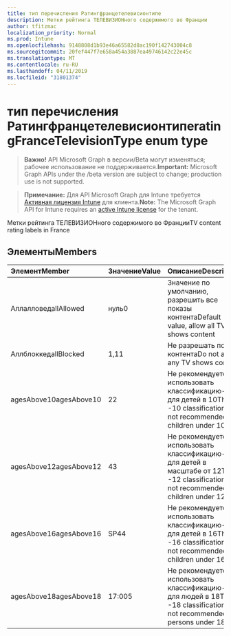 ```yaml
---
title: тип перечисления Ратингфранцетелевисионтипе
description: Метки рейтинга ТЕЛЕВИЗИОНного содержимого во Франции
author: tfitzmac
localization_priority: Normal
ms.prod: Intune
ms.openlocfilehash: 9148808d1b93e46a65582d8ac190f142743004c8
ms.sourcegitcommit: 20fef447f7e658a454a3887ea49746142c22e45c
ms.translationtype: MT
ms.contentlocale: ru-RU
ms.lasthandoff: 04/11/2019
ms.locfileid: "31801374"
---
```

# <a name="ratingfrancetelevisiontype-enum-type"></a><span data-ttu-id="5b2f6-103">тип перечисления Ратингфранцетелевисионтипе</span><span class="sxs-lookup"><span data-stu-id="5b2f6-103">ratingFranceTelevisionType enum type</span></span>

> <span data-ttu-id="5b2f6-104">**Важно!** API Microsoft Graph в версии/Beta могут изменяться; рабочее использование не поддерживается.</span><span class="sxs-lookup"><span data-stu-id="5b2f6-104">**Important:** Microsoft Graph APIs under the /beta version are subject to change; production use is not supported.</span></span>

> <span data-ttu-id="5b2f6-105">**Примечание:** Для API Microsoft Graph для Intune требуется [Активная лицензия Intune](https://go.microsoft.com/fwlink/?linkid=839381) для клиента.</span><span class="sxs-lookup"><span data-stu-id="5b2f6-105">**Note:** The Microsoft Graph API for Intune requires an [active Intune license](https://go.microsoft.com/fwlink/?linkid=839381) for the tenant.</span></span>

<span data-ttu-id="5b2f6-106">Метки рейтинга ТЕЛЕВИЗИОНного содержимого во Франции</span><span class="sxs-lookup"><span data-stu-id="5b2f6-106">TV content rating labels in France</span></span>

## <a name="members"></a><span data-ttu-id="5b2f6-107">Элементы</span><span class="sxs-lookup"><span data-stu-id="5b2f6-107">Members</span></span>
|<span data-ttu-id="5b2f6-108">Элемент</span><span class="sxs-lookup"><span data-stu-id="5b2f6-108">Member</span></span>|<span data-ttu-id="5b2f6-109">Значение</span><span class="sxs-lookup"><span data-stu-id="5b2f6-109">Value</span></span>|<span data-ttu-id="5b2f6-110">Описание</span><span class="sxs-lookup"><span data-stu-id="5b2f6-110">Description</span></span>|
|:---|:---|:---|
|<span data-ttu-id="5b2f6-111">Аллалловед</span><span class="sxs-lookup"><span data-stu-id="5b2f6-111">allAllowed</span></span>|<span data-ttu-id="5b2f6-112">нуль</span><span class="sxs-lookup"><span data-stu-id="5b2f6-112">0</span></span>|<span data-ttu-id="5b2f6-113">Значение по умолчанию, разрешить все показы контента</span><span class="sxs-lookup"><span data-stu-id="5b2f6-113">Default value, allow all TV shows content</span></span>|
|<span data-ttu-id="5b2f6-114">Аллблоккед</span><span class="sxs-lookup"><span data-stu-id="5b2f6-114">allBlocked</span></span>|<span data-ttu-id="5b2f6-115">1,1</span><span class="sxs-lookup"><span data-stu-id="5b2f6-115">1</span></span>|<span data-ttu-id="5b2f6-116">Не разрешать показ контента</span><span class="sxs-lookup"><span data-stu-id="5b2f6-116">Do not allow any TV shows content</span></span>|
|<span data-ttu-id="5b2f6-117">agesAbove10</span><span class="sxs-lookup"><span data-stu-id="5b2f6-117">agesAbove10</span></span>|<span data-ttu-id="5b2f6-118">2</span><span class="sxs-lookup"><span data-stu-id="5b2f6-118">2</span></span>|<span data-ttu-id="5b2f6-119">Не рекомендуется использовать классификацию-10 для детей в 10</span><span class="sxs-lookup"><span data-stu-id="5b2f6-119">The -10 classification is not recommended for children under 10</span></span>|
|<span data-ttu-id="5b2f6-120">agesAbove12</span><span class="sxs-lookup"><span data-stu-id="5b2f6-120">agesAbove12</span></span>|<span data-ttu-id="5b2f6-121">4</span><span class="sxs-lookup"><span data-stu-id="5b2f6-121">3</span></span>|<span data-ttu-id="5b2f6-122">Не рекомендуется использовать классификацию-12 для детей в масштабе от 12</span><span class="sxs-lookup"><span data-stu-id="5b2f6-122">The -12 classification is not recommended for children under 12</span></span>|
|<span data-ttu-id="5b2f6-123">agesAbove16</span><span class="sxs-lookup"><span data-stu-id="5b2f6-123">agesAbove16</span></span>|<span data-ttu-id="5b2f6-124">SP4</span><span class="sxs-lookup"><span data-stu-id="5b2f6-124">4</span></span>|<span data-ttu-id="5b2f6-125">Не рекомендуется использовать классификацию-16 для детей в 16</span><span class="sxs-lookup"><span data-stu-id="5b2f6-125">The -16 classification is not recommended for children under 16</span></span>|
|<span data-ttu-id="5b2f6-126">agesAbove18</span><span class="sxs-lookup"><span data-stu-id="5b2f6-126">agesAbove18</span></span>|<span data-ttu-id="5b2f6-127">17:00</span><span class="sxs-lookup"><span data-stu-id="5b2f6-127">5</span></span>|<span data-ttu-id="5b2f6-128">Не рекомендуется использовать классификацию-18 для людей в 18</span><span class="sxs-lookup"><span data-stu-id="5b2f6-128">The -18 classification is not recommended for persons under 18</span></span>|





